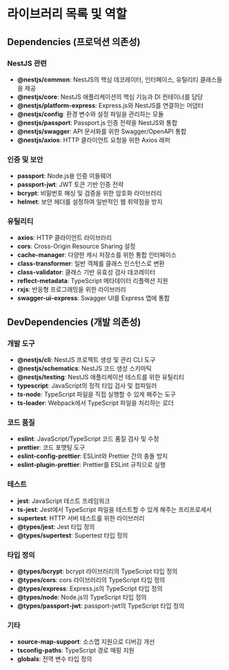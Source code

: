 # 라이브러리 목록 및 역할

## Dependencies (프로덕션 의존성)

### NestJS 관련

- **@nestjs/common**: NestJS의 핵심 데코레이터, 인터페이스, 유틸리티 클래스들을 제공
- **@nestjs/core**: NestJS 애플리케이션의 핵심 기능과 DI 컨테이너를 담당
- **@nestjs/platform-express**: Express.js와 NestJS를 연결하는 어댑터
- **@nestjs/config**: 환경 변수와 설정 파일을 관리하는 모듈
- **@nestjs/passport**: Passport.js 인증 전략을 NestJS와 통합
- **@nestjs/swagger**: API 문서화를 위한 Swagger/OpenAPI 통합
- **@nestjs/axios**: HTTP 클라이언트 요청을 위한 Axios 래퍼

### 인증 및 보안

- **passport**: Node.js용 인증 미들웨어
- **passport-jwt**: JWT 토큰 기반 인증 전략
- **bcrypt**: 비밀번호 해싱 및 검증을 위한 암호화 라이브러리
- **helmet**: 보안 헤더를 설정하여 일반적인 웹 취약점을 방지

### 유틸리티

- **axios**: HTTP 클라이언트 라이브러리
- **cors**: Cross-Origin Resource Sharing 설정
- **cache-manager**: 다양한 캐시 저장소를 위한 통합 인터페이스
- **class-transformer**: 일반 객체를 클래스 인스턴스로 변환
- **class-validator**: 클래스 기반 유효성 검사 데코레이터
- **reflect-metadata**: TypeScript 메타데이터 리플렉션 지원
- **rxjs**: 반응형 프로그래밍을 위한 라이브러리
- **swagger-ui-express**: Swagger UI를 Express 앱에 통합

## DevDependencies (개발 의존성)

### 개발 도구

- **@nestjs/cli**: NestJS 프로젝트 생성 및 관리 CLI 도구
- **@nestjs/schematics**: NestJS 코드 생성 스키마틱
- **@nestjs/testing**: NestJS 애플리케이션 테스트를 위한 유틸리티
- **typescript**: JavaScript의 정적 타입 검사 및 컴파일러
- **ts-node**: TypeScript 파일을 직접 실행할 수 있게 해주는 도구
- **ts-loader**: Webpack에서 TypeScript 파일을 처리하는 로더

### 코드 품질

- **eslint**: JavaScript/TypeScript 코드 품질 검사 및 수정
- **prettier**: 코드 포맷팅 도구
- **eslint-config-prettier**: ESLint와 Prettier 간의 충돌 방지
- **eslint-plugin-prettier**: Prettier를 ESLint 규칙으로 실행

### 테스트

- **jest**: JavaScript 테스트 프레임워크
- **ts-jest**: Jest에서 TypeScript 파일을 테스트할 수 있게 해주는 프리프로세서
- **supertest**: HTTP 서버 테스트를 위한 라이브러리
- **@types/jest**: Jest 타입 정의
- **@types/supertest**: Supertest 타입 정의

### 타입 정의

- **@types/bcrypt**: bcrypt 라이브러리의 TypeScript 타입 정의
- **@types/cors**: cors 라이브러리의 TypeScript 타입 정의
- **@types/express**: Express.js의 TypeScript 타입 정의
- **@types/node**: Node.js의 TypeScript 타입 정의
- **@types/passport-jwt**: passport-jwt의 TypeScript 타입 정의

### 기타

- **source-map-support**: 소스맵 지원으로 디버깅 개선
- **tsconfig-paths**: TypeScript 경로 매핑 지원
- **globals**: 전역 변수 타입 정의
